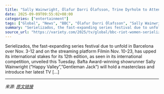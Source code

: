 ```yaml
---
title: "Sally Wainwright, Ólafur Darri Ólafsson, Trine Dyrholm to Attend Barcelona Serielizados Festival Which Reveals Its International Series Competition (EXCLUSIVE)"
date: 2025-09-09T09:55:02+08:00
categories: ["entertainment"]
tags: ["Global", "News", "BBC", "Ólafur Darri Ólafsson", "Sally Wainwright", "Serielizados"]
summary: "Serielizados, the fast-expanding series festival due to unfold in Barcelona over Nov. 3-12 and on the streaming platform Filmin Nov. 10-23, has upped its international stakes for its 12th&#160;edition"
source_url: "https://variety.com/2025/tv/global/bbc-riot-women-serielizados-international-competition-1236512523/"
---
```


Serielizados, the fast-expanding series festival due to unfold in Barcelona over Nov. 3-12 and on the streaming platform Filmin Nov. 10-23, has upped its international stakes for its 12th&#160;edition, as seen in its international competition, unveiled this Tuesday. Bafta Award-winning showrunner Sally Wainwright (“Happy Valley”,”Gentleman Jack”) will hold a masterclass and introduce her latest TV [&#8230;]

---

*来源: [原文链接](https://variety.com/2025/tv/global/bbc-riot-women-serielizados-international-competition-1236512523/)*
